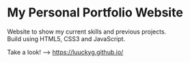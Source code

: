 #  My Personal Portfolio Website

Website to show my current skills and previous projects. </br>
Build using HTML5, CSS3 and JavaScript.

Take a look! --> https://luuckyg.github.io/
